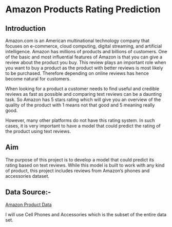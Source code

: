 # Amazon Products Rating Prediction
## Introduction
Amazon.com is an American multinational technology company that focuses on e-commerce, cloud computing, digital streaming, and artificial intelligence. Amazon has millions of products and billions of customers. One of the basic and most influential features of Amazon is that you can give a review about the product you buy. This review plays an important role when you want to buy a product as the product with better reviews is most likely to be purchased. Therefore depending on online reviews has hence become natural for customers.

When looking for a product a customer needs to find useful and credible reviews as fast as possible and comparing text reviews can be a daunting task. So Amazon has 5 stars rating which will give you an overview of the quality of the product with 1 means not that good and 5 meaning really good.

However, many other platforms do not have this rating system. In such cases, it is very important to have a model that could predict the rating of the product using text reviews.

## Aim
The purpose of this project is to develop a model that could predict its rating based on text reviews. While this model is built to work with any kind of product, this project includes reviews from Amazon’s phones and accessories dataset.

## Data Source:-

[Amazon Product Data](http://jmcauley.ucsd.edu/data/amazon/)

I will use Cell Phones and Accessories which is the subset of the entire data set.

